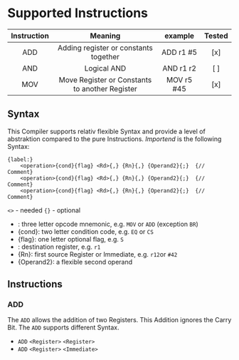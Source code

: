 # Supported Instructions

|Instruction|Meaning|example|Tested|
|:---:|:---:|:---:|:---:|
|ADD| Adding register or constants together| ADD r1 #5 |[x]|
|AND| Logical AND | AND r1 r2 | [ ] |
|MOV| Move Register or Constants to another Register | MOV r5 #45 |[x]|

## Syntax

This Compiler supports relativ flexible Syntax and provide a level of abstraktion compared to the pure Instructions.
*Importend* is the following Syntax:

```
{label:}
    <operation>{cond}{flag} <Rd>{,} {Rn}{,} {Operand2}{;}  {// Comment}
    <operation>{cond}{flag} <Rd>{,} {Rn}{,} {Operand2}{;}  {// Comment}
    <operation>{cond}{flag} <Rd>{,} {Rn}{,} {Operand2}{;}  {// Comment}
```

`<>` - needed
`{}` - optional

- <operation>: three letter opcode mnemonic, e.g. `MOV` or `ADD` (exception `BR`)
- {cond}: two letter condition code, e.g. `EQ` or `CS`
- {flag}: one letter optional flag, e.g. `S` 
- <Rd>: destination register, e.g. `r1`
- {Rn}: first source Register or Immediate, e.g. `r12`or `#42`
- {Operand2}: a flexible second operand

## Instructions

### ADD

The `ADD` allows the addition of two Registers. This Addition ignores the Carry Bit.
The `ADD` supports different Syntax.

- `ADD` `<Register>` `<Register>`
- `ADD` `<Register>` `<Immediate>`